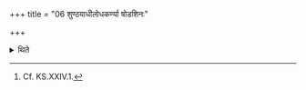 +++
title = "06 शुण्ठयाधीलोधकर्ण्या षोडशिनः"

+++

<details><summary>थिते</summary>

6. (In the case of a performer) of Ṣoḍaśin (-sacrifice) (he should purchase the Soma) for a small-statured (cow) having a red mark above the ear.[^1]  


[^1]: Cf. KS.XXIV.1.
</details>
